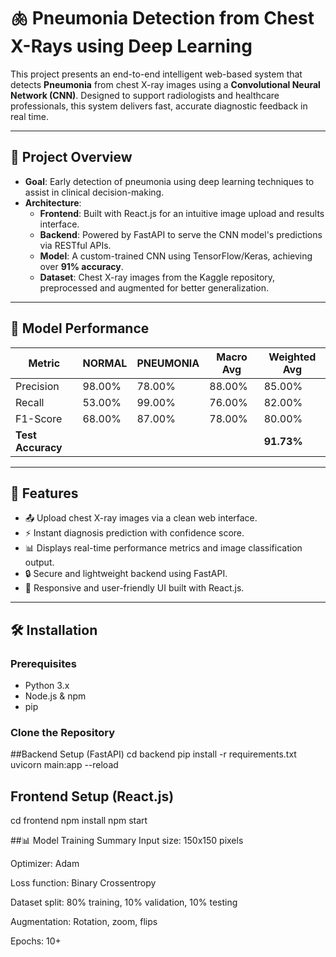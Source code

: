 # 🫁 Pneumonia Detection from Chest X-Rays using Deep Learning

This project presents an end-to-end intelligent web-based system that detects **Pneumonia** from chest X-ray images using a **Convolutional Neural Network (CNN)**. Designed to support radiologists and healthcare professionals, this system delivers fast, accurate diagnostic feedback in real time.

---

## 🔬 Project Overview

- **Goal**: Early detection of pneumonia using deep learning techniques to assist in clinical decision-making.
- **Architecture**: 
  - **Frontend**: Built with React.js for an intuitive image upload and results interface.
  - **Backend**: Powered by FastAPI to serve the CNN model's predictions via RESTful APIs.
  - **Model**: A custom-trained CNN using TensorFlow/Keras, achieving over **91% accuracy**.
  - **Dataset**: Chest X-ray images from the Kaggle repository, preprocessed and augmented for better generalization.

---

## 🧠 Model Performance

| Metric        | NORMAL | PNEUMONIA | Macro Avg | Weighted Avg |
|---------------|--------|-----------|-----------|---------------|
| Precision     | 98.00% | 78.00%    | 88.00%    | 85.00%        |
| Recall        | 53.00% | 99.00%    | 76.00%    | 82.00%        |
| F1-Score      | 68.00% | 87.00%    | 78.00%    | 80.00%        |
| **Test Accuracy** |       |           |           | **91.73%**     |

---

## 🚀 Features

- 📤 Upload chest X-ray images via a clean web interface.
- ⚡ Instant diagnosis prediction with confidence score.
- 📊 Displays real-time performance metrics and image classification output.
- 🔒 Secure and lightweight backend using FastAPI.
- 📱 Responsive and user-friendly UI built with React.js.

---

## 🛠️ Installation

### Prerequisites

- Python 3.x
- Node.js & npm
- pip

### Clone the Repository

##Backend Setup (FastAPI)
cd backend
pip install -r requirements.txt
uvicorn main:app --reload
## Frontend Setup (React.js)
cd frontend
npm install
npm start


##📊 Model Training Summary
Input size: 150x150 pixels

Optimizer: Adam

Loss function: Binary Crossentropy

Dataset split: 80% training, 10% validation, 10% testing

Augmentation: Rotation, zoom, flips

Epochs: 10+

